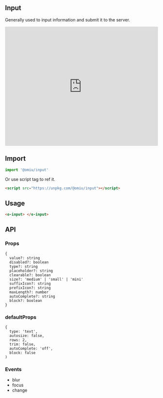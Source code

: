 ## Input

Generally used to input information and submit it to the server.

<iframe height="391" style="width: 100%;" scrolling="no" title="OMIU Input" src="https://codepen.io/omijs/embed/yLYMGqa?height=391&theme-id=default&default-tab=html,result" frameborder="no" allowtransparency="true" allowfullscreen="true" loading="lazy">
  See the Pen <a href='https://codepen.io/omijs/pen/yLYMGqa'>OMIU Checkbox</a> by OMI
  (<a href='https://codepen.io/omijs'>@omijs</a>) on <a href='https://codepen.io'>CodePen</a>.
</iframe>

## Import

```js
import '@omiu/input'
```

Or use script tag to ref it.


```html
<script src="https://unpkg.com/@omiu/input"></script>
```

## Usage

```html
<o-input> </o-input>
```


## API

### Props

```tsx
{
  value?: string
  disabled?: boolean
  type?: string
  placeholder?: string
  clearable?: boolean
  size?: 'medium' | 'small' | 'mini'
  suffixIcon?: string
  prefixIcon?: string
  maxLength?: number
  autoComplete?: string
  block?: boolean
}
```

### defaultProps

```tsx
{
  type: 'text',
  autosize: false,
  rows: 2,
  trim: false,
  autoComplete: 'off',
  block: false
)
```

### Events

* blur
* focus
* change

